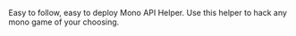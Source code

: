 Easy to follow, easy to deploy Mono API Helper.
Use this helper to hack any mono game of your choosing.
